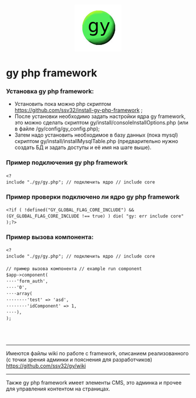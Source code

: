 <p align="center">
  <img src="gy/images/gy-icons.jpg" width="128" height="128"/>
</p>

# gy php framework

### Установка  gy php framework:
- Установить пока можно php скриптом https://github.com/ssv32/install-gy-php-framework ;
- После установки необходимо задать настройки ядра gy framework, это можно сделать скриптом gy/install/consoleInstallOptions.php 
  (или в файле /gy/config/gy_config.php);
- Затем надо установить необходимое в базу данных (пока mysql) скриптом gy/install/installMysqlTable.php (предварительно нужно создать БД и задать доступы и её имя на шаге выше).


### Пример подключения gy php framework
`<?`<br/>
`include "./gy/gy.php"; // подключить ядро // include core`<br/>

### Пример проверки подключено ли ядро gy php framework
`<?if ( !defined("GY_GLOBAL_FLAG_CORE_INCLUDE") && (GY_GLOBAL_FLAG_CORE_INCLUDE !== true) ) die( "gy: err include core" );?>`


### Пример вызова компонента:
`<?`<br/>
`include "./gy/gy.php"; // подключить ядро // include core`<br/>
<br/>
`// пример вызова компонента // example run component`<br/>
`$app->component(`<br/>
`⋅⋅⋅⋅'form_auth',`<br/>
`⋅⋅⋅⋅'0',`<br/>
`⋅⋅⋅⋅array( `<br/>
`⋅⋅⋅⋅⋅⋅⋅⋅'test' => 'asd',`<br/>
`⋅⋅⋅⋅⋅⋅⋅⋅'idComponent' => 1,`<br/>
`⋅⋅⋅⋅),`<br/>
`);`<br/>
<br/>
<br/>
<br/>

-----
Имеются файлы wiki по работе с framework, описанием реализованного (с точки зрения админки и пояснения для разработчиков)
https://github.com/ssv32/gy/wiki

-----
Также gy php framework имеет элементы CMS, это админка и прочее для управления контентом на страницах.
